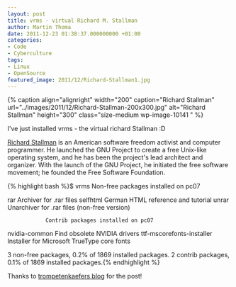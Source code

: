 ```yaml
---
layout: post
title: vrms - virtual Richard M. Stallman
author: Martin Thoma
date: 2011-12-23 01:38:37.000000000 +01:00
categories:
- Code
- Cyberculture
tags:
- Linux
- OpenSource
featured_image: 2011/12/Richard-Stallman1.jpg
---
```

{% caption align="alignright" width="200" caption="Richard Stallman" url="../images/2011/12/Richard-Stallman-200x300.jpg" alt="Richard Stallman"  height="300" class="size-medium wp-image-10141 "  %}

I've just installed vrms - the virtual richard Stallman :D

<a href="http://en.wikipedia.org/wiki/Richard_Stallman">Richard Stallman</a> is an American software freedom activist and computer programmer. He launched the GNU Project to create a free Unix-like operating system, and he has been the project's lead architect and organizer. With the launch of the GNU Project, he initiated the free software movement; he founded the Free Software Foundation.

{% highlight bash %}$ vrms
                Non-free packages installed on pc07

rar                       Archiver for .rar files
selfhtml                  German HTML reference and tutorial
unrar                     Unarchiver for .rar files (non-free version)

                Contrib packages installed on pc07

nvidia-common             Find obsolete NVIDIA drivers
ttf-mscorefonts-installer Installer for Microsoft TrueType core fonts

  3 non-free packages, 0.2% of 1869 installed packages.
  2 contrib packages, 0.1% of 1869 installed packages.{% endhighlight %}

Thanks to <a href="http://trompetenkaefer.wordpress.com/">trompetenkaefers blog</a> for the post!
